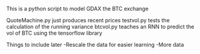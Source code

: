 This is a python script to model GDAX the BTC exchange

QuoteMachine.py just produces recent prices
testvol.py  tests the calculation of the running variance
btcvol.py  teaches an RNN to predict the vol of BTC using the tensorflow library

Things to include later
    -Rescale the data for easier learning
    -More data
